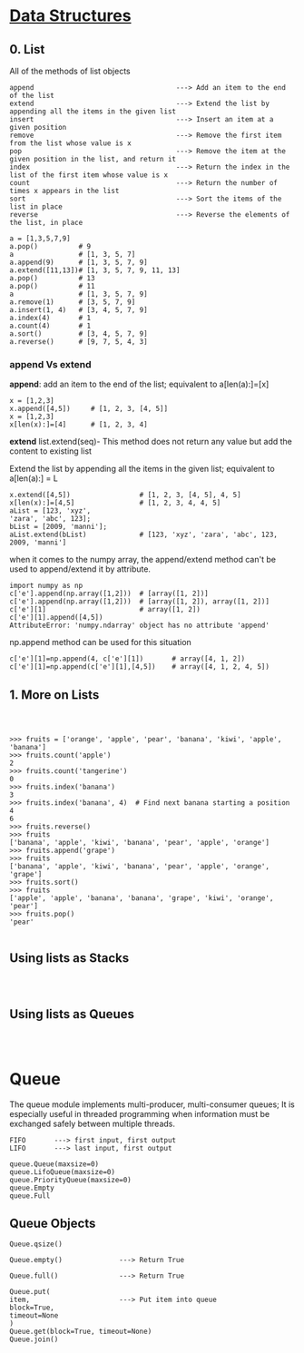 # [Data Structures](https://docs.python.org/3.5/tutorial/datastructures.html)
## 0. List

All of the methods of list objects
```
append                                   ---> Add an item to the end of the list
extend                                   ---> Extend the list by appending all the items in the given list
insert                                   ---> Insert an item at a given position 
remove                                   ---> Remove the first item from the list whose value is x
pop                                      ---> Remove the item at the given position in the list, and return it
index                                    ---> Return the index in the list of the first item whose value is x
count                                    ---> Return the number of times x appears in the list
sort                                     ---> Sort the items of the list in place
reverse                                  ---> Reverse the elements of the list, in place
```
```
a = [1,3,5,7,9]
a.pop()          # 9
a                # [1, 3, 5, 7]
a.append(9)      # [1, 3, 5, 7, 9]
a.extend([11,13])# [1, 3, 5, 7, 9, 11, 13]
a.pop()          # 13
a.pop()          # 11
a                # [1, 3, 5, 7, 9]
a.remove(1)      # [3, 5, 7, 9]
a.insert(1, 4)   # [3, 4, 5, 7, 9]
a.index(4)       # 1
a.count(4)       # 1
a.sort()         # [3, 4, 5, 7, 9]
a.reverse()      # [9, 7, 5, 4, 3]
```
### append Vs extend
**append**:
add an item to the end of the list; equivalent to a[len(a):]=[x]
```
x = [1,2,3]
x.append([4,5])     # [1, 2, 3, [4, 5]]
x = [1,2,3]
x[len(x):]=[4]      # [1, 2, 3, 4]
```

**extend**
list.extend(seq)- This method does not return any value but add the content to existing list

Extend the list by appending all the items in the given list; equivalent to a[len(a):] = L
```
x.extend([4,5])                 # [1, 2, 3, [4, 5], 4, 5]
x[len(x):]=[4,5]                # [1, 2, 3, 4, 4, 5]
aList = [123, 'xyz', 
'zara', 'abc', 123];
bList = [2009, 'manni'];
aList.extend(bList)             # [123, 'xyz', 'zara', 'abc', 123, 2009, 'manni']
```
when it comes to the numpy array, the append/extend method can't be used to append/extend
it by attribute.
```
import numpy as np
c['e'].append(np.array([1,2]))  # [array([1, 2])]
c['e'].append(np.array([1,2]))  # [array([1, 2]), array([1, 2])]
c['e'][1]                       # array([1, 2])
c['e'][1].append([4,5])
AttributeError: 'numpy.ndarray' object has no attribute 'append'
```
np.append method can be used for this situation
```
c['e'][1]=np.append(4, c['e'][1])       # array([4, 1, 2])
c['e'][1]=np.append(c['e'][1],[4,5])    # array([4, 1, 2, 4, 5])
```

## 1. More on Lists
```



```
```
>>> fruits = ['orange', 'apple', 'pear', 'banana', 'kiwi', 'apple', 'banana']
>>> fruits.count('apple')
2
>>> fruits.count('tangerine')
0
>>> fruits.index('banana')
3
>>> fruits.index('banana', 4)  # Find next banana starting a position 4
6
>>> fruits.reverse()
>>> fruits
['banana', 'apple', 'kiwi', 'banana', 'pear', 'apple', 'orange']
>>> fruits.append('grape')
>>> fruits
['banana', 'apple', 'kiwi', 'banana', 'pear', 'apple', 'orange', 'grape']
>>> fruits.sort()
>>> fruits
['apple', 'apple', 'banana', 'banana', 'grape', 'kiwi', 'orange', 'pear']
>>> fruits.pop()
'pear'


```
## Using lists as Stacks
```



```

## Using lists as Queues
```



```
# Queue
The queue module implements multi-producer, multi-consumer queues; It is especially useful in threaded 
programming when information must be exchanged safely between multiple threads.
```
FIFO       ---> first input, first output
LIFO       ---> last input, first output
```
```
queue.Queue(maxsize=0)
queue.LifoQueue(maxsize=0)
queue.PriorityQueue(maxsize=0)
queue.Empty
queue.Full
```
## Queue Objects
```
Queue.qsize()

Queue.empty()              ---> Return True

Queue.full()               ---> Return True

Queue.put(
item,                      ---> Put item into queue
block=True, 
timeout=None
)
Queue.get(block=True, timeout=None)
Queue.join()
```









